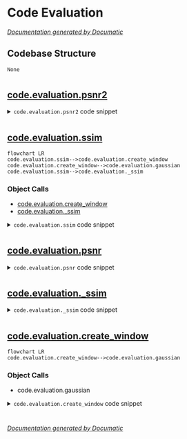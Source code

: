 # Code Evaluation

[_Documentation generated by Documatic_](https://www.documatic.com)

<!---Documatic-section-Codebase Structure-start--->
## Codebase Structure

<!---Documatic-block-system_architecture-start--->
```mermaid
None
```
<!---Documatic-block-system_architecture-end--->

# #
<!---Documatic-section-Codebase Structure-end--->

<!---Documatic-section-code.evaluation.psnr2-start--->
## [code.evaluation.psnr2](4-code_evaluation.md#code.evaluation.psnr2)

<!---Documatic-section-psnr2-start--->
<!---Documatic-block-code.evaluation.psnr2-start--->
<details>
	<summary><code>code.evaluation.psnr2</code> code snippet</summary>

```python
def psnr2(img1, img2):
    img1 = (img1 * 255.0).int()
    img2 = (img2 * 255.0).int()
    img1 = img1.float() / 255.0
    img2 = img2.float() / 255.0
    img1_ = img1[:, :, 8:-8, 8:-8]
    img2_ = img2[:, :, 8:-8, 8:-8]
    mse = torch.sum((img1_ - img2_) ** 2, [1, 2, 3]) / img1_[0, ...].numel()
    out = 10 * torch.log10(1 / mse)
    return out
```
</details>
<!---Documatic-block-code.evaluation.psnr2-end--->
<!---Documatic-section-psnr2-end--->

# #
<!---Documatic-section-code.evaluation.psnr2-end--->

<!---Documatic-section-code.evaluation.ssim-start--->
## [code.evaluation.ssim](4-code_evaluation.md#code.evaluation.ssim)

<!---Documatic-section-ssim-start--->
```mermaid
flowchart LR
code.evaluation.ssim-->code.evaluation.create_window
code.evaluation.create_window-->code.evaluation.gaussian
code.evaluation.ssim-->code.evaluation._ssim
```

### Object Calls

* [code.evaluation.create_window](4-code_evaluation.md#code.evaluation.create_window)
* [code.evaluation._ssim](4-code_evaluation.md#code.evaluation._ssim)

<!---Documatic-block-code.evaluation.ssim-start--->
<details>
	<summary><code>code.evaluation.ssim</code> code snippet</summary>

```python
def ssim(img1, img2, window_size=11, size_average=False):
    (_, channel, h, w) = img1.size()
    img1_ = img1[:, :, 8:-8, 8:-8]
    img2_ = img2[:, :, 8:-8, 8:-8]
    window = create_window(window_size, channel)
    if img1.is_cuda:
        window = window.cuda(img1_.get_device())
    window = window.type_as(img1_)
    return _ssim(img1_, img2_, window, window_size, channel, size_average)
```
</details>
<!---Documatic-block-code.evaluation.ssim-end--->
<!---Documatic-section-ssim-end--->

# #
<!---Documatic-section-code.evaluation.ssim-end--->

<!---Documatic-section-code.evaluation.psnr-start--->
## [code.evaluation.psnr](4-code_evaluation.md#code.evaluation.psnr)

<!---Documatic-section-psnr-start--->
<!---Documatic-block-code.evaluation.psnr-start--->
<details>
	<summary><code>code.evaluation.psnr</code> code snippet</summary>

```python
def psnr(img1, img2):
    img1 = (img1 * 255.0).int()
    img2 = (img2 * 255.0).int()
    img1 = img1.float() / 255.0
    img2 = img2.float() / 255.0
    img1_ = img1[:, :, 8:-8, 8:-8]
    img2_ = img2[:, :, 8:-8, 8:-8]
    mse = torch.sum((img1_ - img2_) ** 2) / img1_.numel()
    psnr = 10 * log10(1 / mse)
    return psnr
```
</details>
<!---Documatic-block-code.evaluation.psnr-end--->
<!---Documatic-section-psnr-end--->

# #
<!---Documatic-section-code.evaluation.psnr-end--->

<!---Documatic-section-code.evaluation._ssim-start--->
## [code.evaluation._ssim](4-code_evaluation.md#code.evaluation._ssim)

<!---Documatic-section-_ssim-start--->
<!---Documatic-block-code.evaluation._ssim-start--->
<details>
	<summary><code>code.evaluation._ssim</code> code snippet</summary>

```python
def _ssim(img1, img2, window, window_size, channel, size_average=True):
    mu1 = F.conv2d(img1, window, padding=window_size // 2, groups=channel)
    mu2 = F.conv2d(img2, window, padding=window_size // 2, groups=channel)
    mu1_sq = mu1.pow(2)
    mu2_sq = mu2.pow(2)
    mu1_mu2 = mu1 * mu2
    sigma1_sq = F.conv2d(img1 * img1, window, padding=window_size // 2, groups=channel) - mu1_sq
    sigma2_sq = F.conv2d(img2 * img2, window, padding=window_size // 2, groups=channel) - mu2_sq
    sigma12 = F.conv2d(img1 * img2, window, padding=window_size // 2, groups=channel) - mu1_mu2
    C1 = 0.01 ** 2
    C2 = 0.03 ** 2
    ssim_map = (2 * mu1_mu2 + C1) * (2 * sigma12 + C2) / ((mu1_sq + mu2_sq + C1) * (sigma1_sq + sigma2_sq + C2))
    if size_average:
        return ssim_map.mean()
    else:
        return ssim_map.mean(1).mean(1).mean(1)
```
</details>
<!---Documatic-block-code.evaluation._ssim-end--->
<!---Documatic-section-_ssim-end--->

# #
<!---Documatic-section-code.evaluation._ssim-end--->

<!---Documatic-section-code.evaluation.create_window-start--->
## [code.evaluation.create_window](4-code_evaluation.md#code.evaluation.create_window)

<!---Documatic-section-create_window-start--->
```mermaid
flowchart LR
code.evaluation.create_window-->code.evaluation.gaussian
```

### Object Calls

* code.evaluation.gaussian

<!---Documatic-block-code.evaluation.create_window-start--->
<details>
	<summary><code>code.evaluation.create_window</code> code snippet</summary>

```python
def create_window(window_size, channel):
    _1D_window = gaussian(window_size, 1.5).unsqueeze(1)
    _2D_window = _1D_window.mm(_1D_window.t()).float().unsqueeze(0).unsqueeze(0)
    window = Variable(_2D_window.expand(channel, 1, window_size, window_size).contiguous())
    return window
```
</details>
<!---Documatic-block-code.evaluation.create_window-end--->
<!---Documatic-section-create_window-end--->

# #
<!---Documatic-section-code.evaluation.create_window-end--->

[_Documentation generated by Documatic_](https://www.documatic.com)
